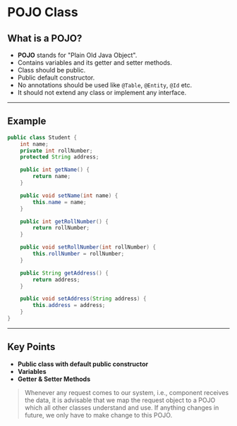 # POJO Class

## What is a POJO?
- **POJO** stands for "Plain Old Java Object".
- Contains variables and its getter and setter methods.
- Class should be public.
- Public default constructor.
- No annotations should be used like `@Table`, `@Entity`, `@Id` etc.
- It should not extend any class or implement any interface.

---

## Example

```java
public class Student {
    int name;
    private int rollNumber;
    protected String address;

    public int getName() {
        return name;
    }

    public void setName(int name) {
        this.name = name;
    }

    public int getRollNumber() {
        return rollNumber;
    }

    public void setRollNumber(int rollNumber) {
        this.rollNumber = rollNumber;
    }

    public String getAddress() {
        return address;
    }

    public void setAddress(String address) {
        this.address = address;
    }
}
```

---

## Key Points
- **Public class with default public constructor**
- **Variables**
- **Getter & Setter Methods**

> Whenever any request comes to our system, i.e., component receives the data, it is advisable that we map the request object to a POJO which all other classes understand and use. If anything changes in future, we only have to make change to this POJO.

